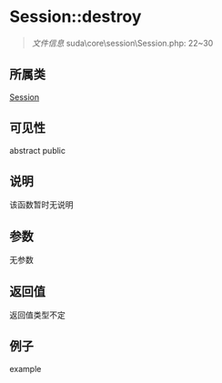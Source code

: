 # Session::destroy

> *文件信息* suda\core\session\Session.php: 22~30
## 所属类 

[Session](../Session.md)

## 可见性

abstract  public  
## 说明

该函数暂时无说明

## 参数

无参数
## 返回值
返回值类型不定
## 例子

example